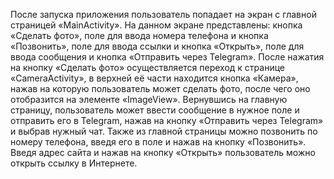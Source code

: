 После запуска приложения пользователь попадает на экран с главной страницей «MainActivity». На данном экране представлены: кнопка «Сделать фото», поле для ввода номера телефона и кнопка «Позвонить», поле для ввода ссылки и кнопка «Открыть», поле для ввода сообщения и кнопка «Отправить через Telegram». После нажатия на кнопку «Сделать фото» осуществляется переход к странице «CameraActivity», в верхней её части находится кнопка «Камера», нажав на которую пользователь может сделать фото, после чего оно отобразится на элементе «ImageView». Вернувшись на главную страницу, пользователь может ввести сообщение в нужное поле и отправить его в Telegram, нажав на кнопку  «Отправить через Telegram» и выбрав нужный чат. Также из главной страницы можно позвонить по номеру телефона, введя его в поле и нажав на кнопку «Позвонить». Введя адрес сайта и нажав на кнопку «Открыть» пользователь можно открыть ссылку в Интернете.
